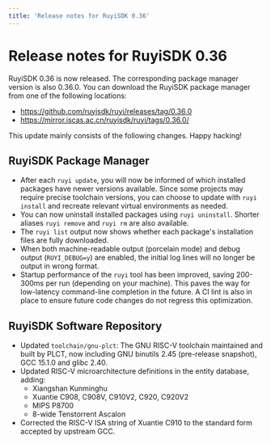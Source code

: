 ```yaml
---
title: 'Release notes for RuyiSDK 0.36'
---
```


# Release notes for RuyiSDK 0.36

RuyiSDK 0.36 is now released. The corresponding package manager version is also 0.36.0.
You can download the RuyiSDK package manager from one of the following locations:

* https://github.com/ruyisdk/ruyi/releases/tag/0.36.0
* https://mirror.iscas.ac.cn/ruyisdk/ruyi/tags/0.36.0/

This update mainly consists of the following changes. Happy hacking!

## RuyiSDK Package Manager

* After each `ruyi update`, you will now be informed of which installed packages have newer versions available. Since some projects may require precise toolchain versions, you can choose to update with `ruyi install` and recreate relevant virtual environments as needed.
* You can now uninstall installed packages using `ruyi uninstall`. Shorter aliases `ruyi remove` and `ruyi rm` are also available.
* The `ruyi list` output now shows whether each package's installation files are fully downloaded.
* When both machine-readable output (porcelain mode) and debug output (`RUYI_DEBUG=y`) are enabled, the initial log lines will no longer be output in wrong format.
* Startup performance of the `ruyi` tool has been improved, saving 200-300ms per run (depending on your machine). This paves the way for low-latency command-line completion in the future. A CI lint is also in place to ensure future code changes do not regress this optimization.

## RuyiSDK Software Repository

* Updated `toolchain/gnu-plct`: The GNU RISC-V toolchain maintained and built by PLCT, now including GNU binutils 2.45 (pre-release snapshot), GCC 15.1.0 and glibc 2.40.
* Updated RISC-V microarchitecture definitions in the entity database, adding:
    * Xiangshan Kunminghu
    * Xuantie C908, C908V, C910V2, C920, C920V2
    * MIPS P8700
    * 8-wide Tenstorrent Ascalon
* Corrected the RISC-V ISA string of Xuantie C910 to the standard form accepted by upstream GCC.
